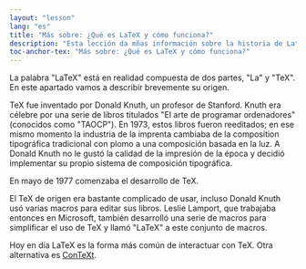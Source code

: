 ```yaml
---
layout: "lesson"
lang: "es"
title: "Más sobre: ¿Qué es LaTeX y cómo funciona?"
description: "Esta lección da mñas información sobre la historia de LateX y otros formatos disponibles."
toc-anchor-tex: "Más sobre: ¿Qué es LaTeX y cómo funciona?"
---
```


La palabra "LaTeX" está en realidad compuesta de dos partes, "La" y "TeX". En
este apartado vamos a describir brevemente su origen.

TeX fue inventado por Donald Knuth, un profesor de Stanford. Knuth era célebre
por una serie de libros titulados "El arte de programar ordenadores" (conocidos 
como "TAOCP"). En 1973, estos libros fueron reeditados; en ese mismo momento
la industria de la imprenta cambiaba de la composition tipográfica tradicional con 
plomo a una composición basada en la luz. A Donald Knuth no le gustó la calidad 
de la impresión de la época y decidió implementar su propio sistema de composición tipográfica.  

En mayo de 1977 comenzaba el desarrollo de TeX.

El TeX de origen era bastante complicado de usar, incluso Donald Knuth usó varias
macros para editar sus libros. Leslie Lamport, que trabajaba entonces en Microsoft,
también desarrolló una serie de macros para simplificar el uso de TeX y llamó "LaTeX"
a este conjunto de macros.

Hoy en día LaTeX es la forma más común de interactuar con TeX. Otra alternativa es
[ConTeXt](https://wiki.contextgarden.net).
